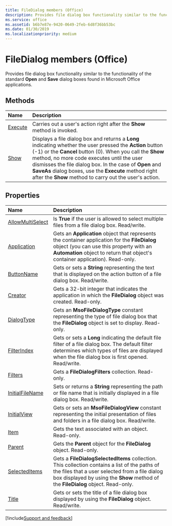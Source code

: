 ```yaml
---
title: FileDialog members (Office)
description: Provides file dialog box functionality similar to the functionality of the standard Open and Save dialog boxes found in Microsoft Office applications.
ms.service: office
ms.assetid: b6b7e87e-9420-0649-2feb-6d8f36bb53bc
ms.date: 01/30/2019
ms.localizationpriority: medium
---
```



# FileDialog members (Office)

Provides file dialog box functionality similar to the functionality of the standard **Open** and **Save** dialog boxes found in Microsoft Office applications.


## Methods

|Name|Description|
|:-----|:-----|
|[Execute](../../Office.FileDialog.Execute.md)|Carries out a user's action right after the **Show** method is invoked.|
|[Show](../../Office.FileDialog.Show.md)|Displays a file dialog box and returns a **Long** indicating whether the user pressed the **Action** button (-1) or the **Cancel** button (0). When you call the **Show** method, no more code executes until the user dismisses the file dialog box. In the case of **Open** and **SaveAs** dialog boxes, use the **Execute** method right after the **Show** method to carry out the user's action.|

## Properties

|Name|Description|
|:-----|:-----|
|[AllowMultiSelect](../../Office.FileDialog.AllowMultiSelect.md)|Is **True** if the user is allowed to select multiple files from a file dialog box. Read/write.|
|[Application](../../Office.FileDialog.Application.md)|Gets an **Application** object that represents the container application for the **FileDialog** object (you can use this property with an **Automation** object to return that object's container application). Read-only.|
|[ButtonName](../../Office.FileDialog.ButtonName.md)|Gets or sets a **String** representing the text that is displayed on the action button of a file dialog box. Read/write.|
|[Creator](../../Office.FileDialog.Creator.md)|Gets a 32-bit integer that indicates the application in which the **FileDialog** object was created. Read-only.|
|[DialogType](../../Office.FileDialog.DialogType.md)|Gets an **MsoFileDialogType** constant representing the type of file dialog box that the **FileDialog** object is set to display. Read-only.|
|[FilterIndex](../../Office.FileDialog.FilterIndex.md)|Gets or sets a **Long** indicating the default file filter of a file dialog box. The default filter determines which types of files are displayed when the file dialog box is first opened. Read/write.|
|[Filters](../../Office.FileDialog.Filters.md)|Gets a **FileDialogFilters** collection. Read-only.|
|[InitialFileName](../../Office.FileDialog.InitialFileName.md)|Sets or returns a **String** representing the path or file name that is initially displayed in a file dialog box. Read/write.|
|[InitialView](../../Office.FileDialog.InitialView.md)|Gets or sets an **MsoFileDialogView** constant representing the initial presentation of files and folders in a file dialog box. Read/write.|
|[Item](../../Office.FileDialog.Item.md)|Gets the text associated with an object. Read-only.|
|[Parent](../../Office.FileDialog.Parent.md)|Gets the **Parent** object for the **FileDialog** object. Read-only.|
|[SelectedItems](../../Office.FileDialog.SelectedItems.md)|Gets a **FileDialogSelectedItems** collection. This collection contains a list of the paths of the files that a user selected from a file dialog box displayed by using the **Show** method of the **FileDialog** object. Read-only.|
|[Title](../../Office.FileDialog.Title.md)|Gets or sets the title of a file dialog box displayed by using the **FileDialog** object. Read/write.|

[!include[Support and feedback](~/includes/feedback-boilerplate.md)]
